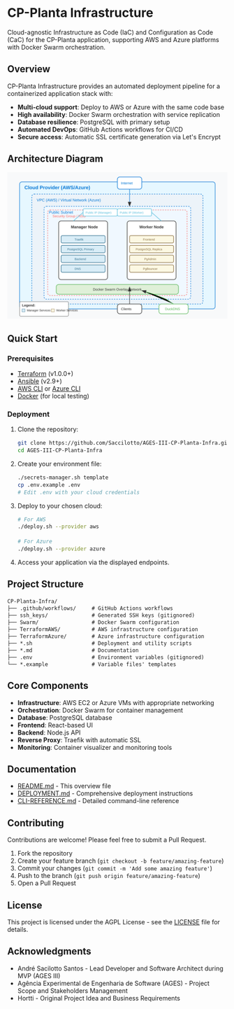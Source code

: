 # CP-Planta Infrastructure

Cloud-agnostic Infrastructure as Code (IaC) and Configuration as Code (CaC) for the CP-Planta application, supporting AWS and Azure platforms with Docker Swarm orchestration.

## Overview

CP-Planta Infrastructure provides an automated deployment pipeline for a containerized application stack with:

- **Multi-cloud support**: Deploy to AWS or Azure with the same code base
- **High availability**: Docker Swarm orchestration with service replication
- **Database resilience**: PostgreSQL with primary setup
- **Automated DevOps**: GitHub Actions workflows for CI/CD
- **Secure access**: Automatic SSL certificate generation via Let's Encrypt

## Architecture Diagram

![Infrastructure Diagram](./docs/images/single-region-diagram.svg)

## Quick Start

### Prerequisites

- [Terraform](https://www.terraform.io/downloads.html) (v1.0.0+)
- [Ansible](https://docs.ansible.com/ansible/latest/installation_guide/intro_installation.html) (v2.9+)
- [AWS CLI](https://aws.amazon.com/cli/) or [Azure CLI](https://docs.microsoft.com/en-us/cli/azure/install-azure-cli)
- [Docker](https://docs.docker.com/engine/install/) (for local testing)

### Deployment

1. Clone the repository:

   ```bash
   git clone https://github.com/Saccilotto/AGES-III-CP-Planta-Infra.git
   cd AGES-III-CP-Planta-Infra
   ```

2. Create your environment file:

   ```bash
   ./secrets-manager.sh template
   cp .env.example .env
   # Edit .env with your cloud credentials
   ```

3. Deploy to your chosen cloud:

   ```bash
   # For AWS
   ./deploy.sh --provider aws
   
   # For Azure
   ./deploy.sh --provider azure
   ```

4. Access your application via the displayed endpoints.

## Project Structure

```plaintext
CP-Planta-Infra/
├── .github/workflows/     # GitHub Actions workflows
├── ssh_keys/              # Generated SSH keys (gitignored)
├── Swarm/                 # Docker Swarm configuration
├── TerraformAWS/          # AWS infrastructure configuration
├── TerraformAzure/        # Azure infrastructure configuration
├── *.sh                   # Deployment and utility scripts
├── *.md                   # Documentation
├── .env                   # Environment variables (gitignored)
└── *.example              # Variable files' templates
```

## Core Components

- **Infrastructure**: AWS EC2 or Azure VMs with appropriate networking
- **Orchestration**: Docker Swarm for container management
- **Database**: PostgreSQL database
- **Frontend**: React-based UI
- **Backend**: Node.js API
- **Reverse Proxy**: Traefik with automatic SSL
- **Monitoring**: Container visualizer and monitoring tools

## Documentation

- [README.md](./README.md) - This overview file
- [DEPLOYMENT.md](./DEPLOYMENT.md) - Comprehensive deployment instructions
- [CLI-REFERENCE.md](./CLI-REFERENCE.md) - Detailed command-line reference

## Contributing

Contributions are welcome! Please feel free to submit a Pull Request.

1. Fork the repository
2. Create your feature branch (`git checkout -b feature/amazing-feature`)
3. Commit your changes (`git commit -m 'Add some amazing feature'`)
4. Push to the branch (`git push origin feature/amazing-feature`)
5. Open a Pull Request

## License

This project is licensed under the AGPL License - see the [LICENSE](LICENSE) file for details.

## Acknowledgments

- André Sacilotto Santos - Lead Developer and Software Architect during MVP (AGES III)
- Agência Experimental de Engenharia de Software (AGES) - Project Scope and Stakeholders Management
- Hortti - Original Project Idea and Business Requirements
